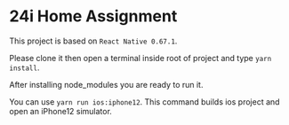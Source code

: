 # 24i Home Assignment
This project is based on `React Native 0.67.1`.


Please clone it then open a terminal inside root of project and type `yarn install`.


After installing node_modules you are ready to run it.


You can use `yarn run ios:iphone12`. This command builds ios project and open an iPhone12 simulator.


